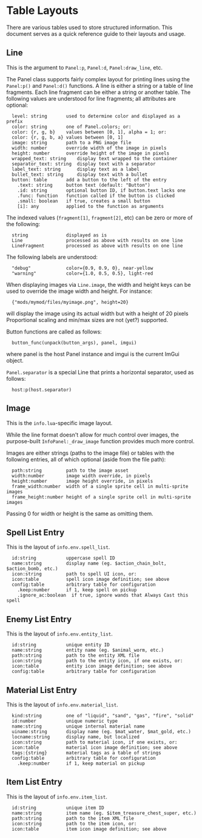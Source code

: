 # Table Layouts

There are various tables used to store structured information. This document serves as a quick reference guide to their layouts and usage.

## Line

This is the argument to `Panel:p`, `Panel:d`, `Panel:draw_line`, etc.

The Panel class supports fairly complex layout for printing lines using the
`Panel:p()` and `Panel:d()` functions. A line is either a string or a table of
line fragments. Each line fragment can be either a string or another table.
The following values are understood for line fragments; all attributes are
optional:
```
  level: string       used to determine color and displayed as a prefix
  color: string       one of Panel.colors; or:
  color: {r, g, b}    values between [0, 1], alpha = 1; or:
  color: {r, g, b, a} values between [0, 1]
  image: string       path to a PNG image file
  width: number       override width of the image in pixels
  height: number      override height of the image in pixels
  wrapped_text: string    display text wrapped to the container
  separator_text: string  display text with a separator
  label_text: string      display text as a label
  bullet_text: string     display text with a bullet
  button: table       add a button to the left of the entry
    .text: string     button text (default: "Button")
    .id: string       optional button ID, if button.text lacks one
    .func: function   function called if the button is clicked
    .small: boolean   if true, creates a small button
    [i]: any          applied to the function as arguments
```

The indexed values (`fragment[1]`, `fragment[2]`, etc) can be zero or more of the
following:
```
  string              displayed as is
  Line                processed as above with results on one line
  LineFragment        processed as above with results on one line
```

The following labels are understood:
```
  "debug"             color={0.9, 0.9, 0}, near-yellow
  "warning"           color={1.0, 0.5, 0.5}, light-red
```

When displaying images via `Line.image`, the width and height keys can be used
to override the image width and height. For instance:
```
  {"mods/mymod/files/myimage.png", height=20}
```
will display the image using its actual width but with a height of 20 pixels
Proportional scaling and min/max sizes are not (yet?) supported.

Button functions are called as follows:
```
  button_func(unpack(button_args), panel, imgui)
```
where panel is the host Panel instance and imgui is the current ImGui object.

`Panel.separator` is a special Line that prints a horizontal separator, used
as follows:
```
  host:p(host.separator)
```

## Image

This is the `info.lua`-specific image layout.

While the line format doesn't allow for much control over images, the purpose-built `InfoPanel:_draw_image` function provides much more control.

Images are either strings (paths to the image file) or tables with the following entries, all of which optional (aside from the file path):
```
  path:string         path to the image asset
  width:number        image width override, in pixels
  height:number       image height override, in pixels
  frame_width:number  width of a single sprite cell in multi-sprite images
  frame_height:number height of a single sprite cell in multi-sprite images
```

Passing 0 for width or height is the same as omitting them.

## Spell List Entry

This is the layout of `info.env.spell_list`.

```
  id:string           uppercase spell ID
  name:string         display name (eg. $action_chain_bolt, $action_bomb, etc.)
  icon:string         path to spell UI icon, or:
  icon:table          spell icon image definition; see above
  config:table        arbitrary table for configuration
    .keep:number      if 1, keep spell on pickup
    .ignore_ac:boolean  if true, ignore wands that Always Cast this spell
```

## Enemy List Entry

This is the layout of `info.env.entity_list`.

```
  id:string           unique entity ID
  name:string         entity name (eg. $animal_worm, etc.)
  path:string         path to the entity XML file
  icon:string         path to the entity icon, if one exists, or:
  icon:table          entity icon image definition; see above
  config:table        arbitrary table for configuration
```

## Material List Entry

This is the layout of `info.env.material_list`.

```
  kind:string         one of "liquid", "sand", "gas", "fire", "solid"
  id:number           unique numeric type
  name:string         unique internal material name
  uiname:string       display name (eg. $mat_water, $mat_gold, etc.)
  locname:string      display name, but localized
  icon:string         path to material icon, if one exists, or:
  icon:table          material icon image definition; see above
  tags:{string}       material tags as a table of strings
  config:table        arbitrary table for configuration
    .keep:number      if 1, keep material on pickup
```

## Item List Entry

This is the layout of `info.env.item_list`.

```
  id:string           unique item ID
  name:string         item name (eg. $item_treasure_chest_super, etc.)
  path:string         path to the item XML file
  icon:string         path to the item icon, or:
  icon:table          item icon image definition; see above
```

